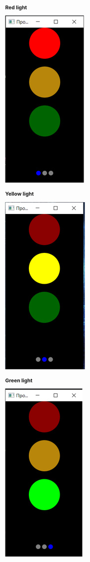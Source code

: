 

### Red light
![No_click](src/qml_8_1.png)

### Yellow light
![No_click](src/qml_8_2.png)

### Green light
![No_click](src/qml_8_3.png)


